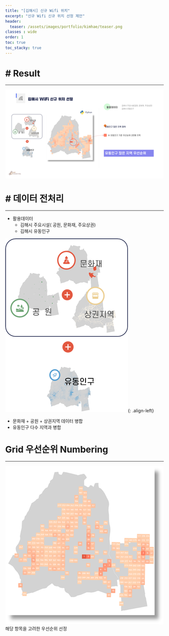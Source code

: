 ```yaml
---
title: "[김해시] 신규 Wifi 위치"
excerpt: "신규 Wifi 신규 위치 선정 제안"
header:
  teaser: /assets/images/portfolio/kimhae/teaser.png
classes : wide
order: 1
toc: true
toc_stacky: true
---
```


# # Result
---

![foo](/assets/images/portfolio/kimhae/result.png)

# # 데이터 전처리
---
- 활용데이터
    - 김해시 주요시설( 공원, 문화재, 주요상권)
    - 김해시 유동인구

![merge](/assets/images/portfolio/kimhae/merge.png){: .align-left}   

- 문화재 + 공원 + 상권지역 데이터 병합   
- 유동인구 다수 지역과 병합   

# Grid 우선순위 Numbering
---

![merge](/assets/images/portfolio/kimhae/teaser.png)   
해당 항목을 고려한 우선순위 선정